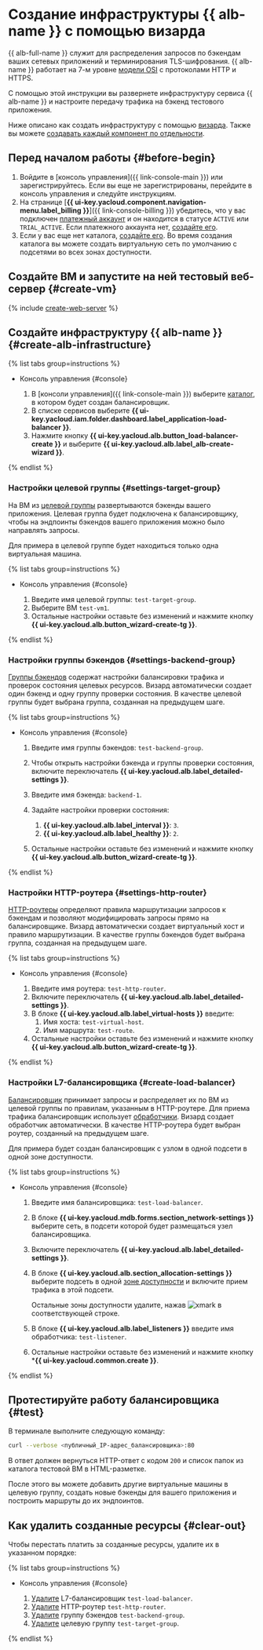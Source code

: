 # Создание инфраструктуры {{ alb-name }} с помощью визарда


{{ alb-full-name }} служит для распределения запросов по бэкендам ваших сетевых приложений и терминирования TLS-шифрования. {{ alb-name }} работает на 7-м уровне [модели OSI](https://ru.wikipedia.org/wiki/OSI_model) с протоколами HTTP и HTTPS.

С помощью этой инструкции вы развернете инфраструктуру сервиса {{ alb-name }} и настроите передачу трафика на бэкенд тестового приложения.

Ниже описано как создать инфраструктуру с помощью [визарда](concepts/index.md#alb-wizard). Также вы можете [создавать каждый компонент по отдельности](quickstart.md).

## Перед началом работы {#before-begin}

1. Войдите в [консоль управления]({{ link-console-main }}) или зарегистрируйтесь. Если вы еще не зарегистрированы, перейдите в консоль управления и следуйте инструкциям.
1. На странице [**{{ ui-key.yacloud.component.navigation-menu.label_billing }}**]({{ link-console-billing }}) убедитесь, что у вас подключен [платежный аккаунт](../billing/concepts/billing-account.md) и он находится в статусе `ACTIVE` или `TRIAL_ACTIVE`. Если платежного аккаунта нет, [создайте его](../billing/quickstart/index.md#create_billing_account).
1. Если у вас еще нет каталога, [создайте его](../resource-manager/operations/folder/create.md). Во время создания каталога вы можете создать виртуальную сеть по умолчанию с подсетями во всех зонах доступности.


## Создайте ВМ и запустите на ней тестовый веб-сервер {#create-vm}

{% include [create-web-server](../_includes/application-load-balancer/create-web-server.md) %}

## Создайте инфраструктуру {{ alb-name }} {#create-alb-infrastructure}

{% list tabs group=instructions %}

- Консоль управления {#console}

  1. В [консоли управления]({{ link-console-main }}) выберите [каталог](../resource-manager/concepts/resources-hierarchy.md#folder), в котором будет создан балансировщик.
  1. В списке сервисов выберите **{{ ui-key.yacloud.iam.folder.dashboard.label_application-load-balancer }}**.
  1. Нажмите кнопку **{{ ui-key.yacloud.alb.button_load-balancer-create }}** и выберите **{{ ui-key.yacloud.alb.label_alb-create-wizard }}**.

{% endlist %}

### Настройки целевой группы {#settings-target-group}

На ВМ из [целевой группы](concepts/target-group.md) развертываются бэкенды вашего приложения. Целевая группа будет подключена к балансировщику, чтобы на эндпоинты бэкендов вашего приложения можно было направлять запросы.

Для примера в целевой группе будет находиться только одна виртуальная машина.

{% list tabs group=instructions %}

- Консоль управления {#console}

  1. Введите имя целевой группы: `test-target-group`.
  1. Выберите ВМ `test-vm1`.
  1. Остальные настройки оставьте без изменений и нажмите кнопку **{{ ui-key.yacloud.alb.button_wizard-create-tg }}**.

{% endlist %}

### Настройки группы бэкендов {#settings-backend-group}

[Группы бэкендов](concepts/backend-group.md) содержат настройки балансировки трафика и проверок состояния целевых ресурсов. Визард автоматически создает один бэкенд и одну группу проверки состояния. В качестве целевой группы будет выбрана группа, созданная на предыдущем шаге.

{% list tabs group=instructions %}

- Консоль управления {#console}

  1. Введите имя группы бэкендов: `test-backend-group`.
   
  1. Чтобы открыть настройки бэкенда и группы проверки состояния, включите переключатель **{{ ui-key.yacloud.alb.label_detailed-settings }}**.

  1. Введите имя бэкенда: `backend-1`.
  1. Задайте настройки проверки состояния:
      1. **{{ ui-key.yacloud.alb.label_interval }}**: `3`.
      1. **{{ ui-key.yacloud.alb.label_healthy }}**: `2`.
  
  1. Остальные настройки оставьте без изменений и нажмите кнопку **{{ ui-key.yacloud.alb.button_wizard-create-tg }}**.

{% endlist %}

### Настройки HTTP-роутера {#settings-http-router}

[HTTP-роутеры](concepts/http-router.md) определяют правила маршрутизации запросов к бэкендам и позволяют модифицировать запросы прямо на балансировщике. Визард автоматически создает виртуальный хост и правило маршрутизации. В качестве группы бэкендов будет выбрана группа, созданная на предыдущем шаге.

{% list tabs group=instructions %}

- Консоль управления {#console}

  1. Введите имя роутера: `test-http-router`.
  1. Включите переключатель **{{ ui-key.yacloud.alb.label_detailed-settings }}**.
  1. В блоке **{{ ui-key.yacloud.alb.label_virtual-hosts }}** введите:
     1. Имя хоста: `test-virtual-host`.
     1. Имя маршрута: `test-route`.
  1. Остальные настройки оставьте без изменений и нажмите кнопку **{{ ui-key.yacloud.alb.button_wizard-create-tg }}**.

{% endlist %}

### Настройки L7-балансировщика {#create-load-balancer}

[Балансировщик](concepts/application-load-balancer.md) принимает запросы и распределяет их по ВМ из целевой группы по правилам, указанным в HTTP-роутере. Для приема трафика балансировщик использует [обработчики](concepts/application-load-balancer.md#listener). Визард создает обработчик автоматически. В качестве HTTP-роутера будет выбран роутер, созданный на предыдущем шаге.

Для примера будет создан балансировщик с узлом в одной подсети в одной зоне доступности.

{% list tabs group=instructions %}

- Консоль управления {#console}

  1. Введите имя балансировщика: `test-load-balancer`.
  1. В блоке **{{ ui-key.yacloud.mdb.forms.section_network-settings }}** выберите сеть, в подсети которой будет размещаться узел балансировщика.
  1. Включите переключатель **{{ ui-key.yacloud.alb.label_detailed-settings }}**.
  1. В блоке **{{ ui-key.yacloud.alb.section_allocation-settings }}** выберите подсеть в одной [зоне доступности](../overview/concepts/geo-scope.md) и включите прием трафика в этой подсети.

      Остальные зоны доступности удалите, нажав ![xmark](../_assets/console-icons/xmark.svg) в соответствующей строке.


  1. В блоке **{{ ui-key.yacloud.alb.label_listeners }}** введите имя обработчика: `test-listener`.
   
  1. Остальные настройки оставьте без изменений и нажмите кнопку ***{{ ui-key.yacloud.common.create }}**.

{% endlist %}

## Протестируйте работу балансировщика {#test}

В терминале выполните следующую команду:

```bash
curl --verbose <публичный_IP-адрес_балансировщика>:80
```

В ответ должен вернуться HTTP-ответ с кодом `200` и список папок из каталога тестовой ВМ в HTML-разметке.

После этого вы можете добавить другие виртуальные машины в целевую группу, создать новые бэкенды для вашего приложения и построить маршруты до их эндпоинтов.

## Как удалить созданные ресурсы {#clear-out}

Чтобы перестать платить за созданные ресурсы, удалите их в указанном порядке:

{% list tabs group=instructions %}

- Консоль управления {#console}

  1. [Удалите](operations/application-load-balancer-delete.md) L7-балансировщик `test-load-balancer`.
  1. [Удалите](operations/http-router-delete.md) HTTP-роутер `test-http-router`.
  1. [Удалите](operations/backend-group-delete.md) группу бэкендов `test-backend-group`.
  1. [Удалите](operations/target-group-delete.md) целевую группу `test-target-group`.

{% endlist %}